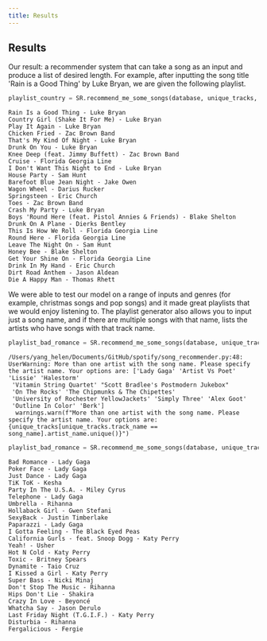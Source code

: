 ```yaml
---
title: Results
---
```


## Results

Our result: a recommender system that can take a song as an input and produce a list of desired length. For example, after inputting the song title 'Rain is a Good Thing' by Luke Bryan, we are given the following playlist.

```python
playlist_country = SR.recommend_me_some_songs(database, unique_tracks, 'Rain Is a Good Thing', 'Luke Bryan')
```


    Rain Is a Good Thing - Luke Bryan
    Country Girl (Shake It For Me) - Luke Bryan
    Play It Again - Luke Bryan
    Chicken Fried - Zac Brown Band
    That's My Kind Of Night - Luke Bryan
    Drunk On You - Luke Bryan
    Knee Deep (feat. Jimmy Buffett) - Zac Brown Band
    Cruise - Florida Georgia Line
    I Don't Want This Night to End - Luke Bryan
    House Party - Sam Hunt
    Barefoot Blue Jean Night - Jake Owen
    Wagon Wheel - Darius Rucker
    Springsteen - Eric Church
    Toes - Zac Brown Band
    Crash My Party - Luke Bryan
    Boys 'Round Here (feat. Pistol Annies & Friends) - Blake Shelton
    Drunk On A Plane - Dierks Bentley
    This Is How We Roll - Florida Georgia Line
    Round Here - Florida Georgia Line
    Leave The Night On - Sam Hunt
    Honey Bee - Blake Shelton
    Get Your Shine On - Florida Georgia Line
    Drink In My Hand - Eric Church
    Dirt Road Anthem - Jason Aldean
    Die A Happy Man - Thomas Rhett
   
  
We were able to test our model on a range of inputs and genres (for example, christmas songs and pop songs) and it made great playlists that we would enjoy listening to. The playlist generator also allows you to input just a song name, and if there are multiple songs with that name, lists the artists who have songs with that track name. 

```python
playlist_bad_romance = SR.recommend_me_some_songs(database, unique_tracks,'Bad Romance')
```

    /Users/yang_helen/Documents/GitHub/spotify/song_recommender.py:48: UserWarning: More than one artist with the song name. Please specify the artist name. Your options are: ['Lady Gaga' 'Artist Vs Poet' 'Lissie' 'Halestorm'
     'Vitamin String Quartet' "Scott Bradlee's Postmodern Jukebox"
     'On The Rocks' 'The Chipmunks & The Chipettes'
     'University of Rochester YellowJackets' 'Simply Three' 'Alex Goot'
     'Outline In Color' 'Berk']
      warnings.warn(f"More than one artist with the song name. Please specify the artist name. Your options are: {unique_tracks[unique_tracks.track_name == song_name].artist_name.unique()}")

```python
playlist_bad_romance = SR.recommend_me_some_songs(database, unique_tracks, 'Bad Romance', 'Lady Gaga')
```

    Bad Romance - Lady Gaga
    Poker Face - Lady Gaga
    Just Dance - Lady Gaga
    TiK ToK - Kesha
    Party In The U.S.A. - Miley Cyrus
    Telephone - Lady Gaga
    Umbrella - Rihanna
    Hollaback Girl - Gwen Stefani
    SexyBack - Justin Timberlake
    Paparazzi - Lady Gaga
    I Gotta Feeling - The Black Eyed Peas
    California Gurls - feat. Snoop Dogg - Katy Perry
    Yeah! - Usher
    Hot N Cold - Katy Perry
    Toxic - Britney Spears
    Dynamite - Taio Cruz
    I Kissed a Girl - Katy Perry
    Super Bass - Nicki Minaj
    Don't Stop The Music - Rihanna
    Hips Don't Lie - Shakira
    Crazy In Love - Beyoncé
    Whatcha Say - Jason Derulo
    Last Friday Night (T.G.I.F.) - Katy Perry
    Disturbia - Rihanna
    Fergalicious - Fergie
